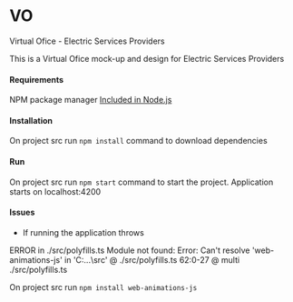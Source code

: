 # VO
Virtual Ofice - Electric Services Providers

This is a Virtual Ofice mock-up and design for Electric Services Providers

#### Requirements
NPM package manager
[Included in Node.js](https://nodejs.org/en/)

#### Installation
On project src run `npm install` command to download dependencies

#### Run
On project src run `npm start` command to start the project.
Application starts on localhost:4200

#### Issues

- If running the application throws

ERROR in ./src/polyfills.ts
Module not found: Error: Can't resolve 'web-animations-js' in 'C:\...\src'
 @ ./src/polyfills.ts 62:0-27
 @ multi ./src/polyfills.ts 
 
 On project src run `npm install web-animations-js`
